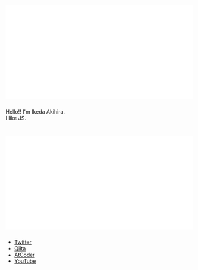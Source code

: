 # ![Introduction](./introduction.svg)
Hello!! I'm Ikeda Akihira.  
I like JS.
# ![Links](./links.svg)
* [Twitter](https://twitter.com/IkedaAkihira)
* [Qiita](https://qiita.com/IkedaAkihira)
* [AtCoder](https://atcoder.jp/users/IkedaAkihira)
* [YouTube](https://www.youtube.com/channel/UCYelN3VfU8xutHcyTguaorg)
